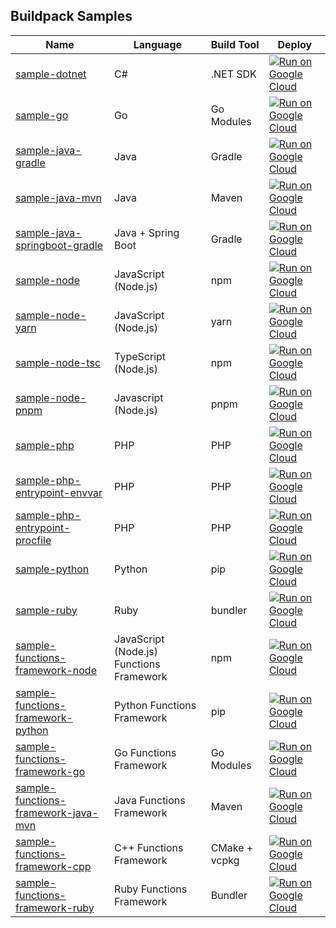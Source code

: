 Buildpack Samples
-----------------

| Name | Language | Build Tool | Deploy |
| ---- | -------- | ---------- | ------ |
| [sample-dotnet](sample-dotnet) | C# | .NET SDK | [![Run on Google Cloud](https://deploy.cloud.run/button.svg)](https://deploy.cloud.run?git_repo=https://github.com/GoogleCloudPlatform/buildpack-samples.git&dir=sample-dotnet) |
| [sample-go](sample-go) | Go | Go Modules | [![Run on Google Cloud](https://deploy.cloud.run/button.svg)](https://deploy.cloud.run?git_repo=https://github.com/GoogleCloudPlatform/buildpack-samples.git&dir=sample-go) |
| [sample-java-gradle](sample-java-gradle) | Java | Gradle | [![Run on Google Cloud](https://deploy.cloud.run/button.svg)](https://deploy.cloud.run?git_repo=https://github.com/GoogleCloudPlatform/buildpack-samples.git&dir=sample-java-gradle) |
| [sample-java-mvn](sample-java-mvn) | Java | Maven | [![Run on Google Cloud](https://deploy.cloud.run/button.svg)](https://deploy.cloud.run?git_repo=https://github.com/GoogleCloudPlatform/buildpack-samples.git&dir=sample-java-mvn) |
| [sample-java-springboot-gradle](sample-java-springboot-gradle) | Java + Spring Boot | Gradle | [![Run on Google Cloud](https://deploy.cloud.run/button.svg)](https://deploy.cloud.run?git_repo=https://github.com/GoogleCloudPlatform/buildpack-samples.git&dir=sample-java-springboot-gradle) |
| [sample-node](sample-node) | JavaScript (Node.js) | npm | [![Run on Google Cloud](https://deploy.cloud.run/button.svg)](https://deploy.cloud.run?git_repo=https://github.com/GoogleCloudPlatform/buildpack-samples.git&dir=sample-node) |
| [sample-node-yarn](sample-node-yarn) | JavaScript (Node.js) | yarn | [![Run on Google Cloud](https://deploy.cloud.run/button.svg)](https://deploy.cloud.run?git_repo=https://github.com/GoogleCloudPlatform/buildpack-samples.git&dir=sample-node-yarn) |
| [sample-node-tsc](sample-node-tsc) | TypeScript (Node.js) | npm | [![Run on Google Cloud](https://deploy.cloud.run/button.svg)](https://deploy.cloud.run?git_repo=https://github.com/GoogleCloudPlatform/buildpack-samples.git&dir=sample-node-tsc) |
| [sample-node-pnpm](sample-node-pnpm) | Javascript (Node.js) | pnpm | [![Run on Google Cloud](https://deploy.cloud.run/button.svg)](https://deploy.cloud.run?git_repo=https://github.com/GoogleCloudPlatform/buildpack-samples.git&dir=sample-node-pnpm) |
| [sample-php](sample-php) | PHP | PHP | [![Run on Google Cloud](https://deploy.cloud.run/button.svg)](https://deploy.cloud.run?git_repo=https://github.com/GoogleCloudPlatform/buildpack-samples.git&dir=sample-php) |
| [sample-php-entrypoint-envvar](sample-php-entrypoint-envvar) | PHP | PHP | [![Run on Google Cloud](https://deploy.cloud.run/button.svg)](https://deploy.cloud.run?git_repo=https://github.com/GoogleCloudPlatform/buildpack-samples.git&dir=sample-php-entrypoint-envvar) |
| [sample-php-entrypoint-procfile](sample-php-entrypoint-procfile) | PHP | PHP | [![Run on Google Cloud](https://deploy.cloud.run/button.svg)](https://deploy.cloud.run?git_repo=https://github.com/GoogleCloudPlatform/buildpack-samples.git&dir=sample-php-entrypoint-procfile) |
| [sample-python](sample-python) | Python | pip | [![Run on Google Cloud](https://deploy.cloud.run/button.svg)](https://deploy.cloud.run?git_repo=https://github.com/GoogleCloudPlatform/buildpack-samples.git&dir=sample-python) |
| [sample-ruby](sample-ruby) | Ruby | bundler | [![Run on Google Cloud](https://deploy.cloud.run/button.svg)](https://deploy.cloud.run?git_repo=https://github.com/GoogleCloudPlatform/buildpack-samples.git&dir=sample-ruby) |
| [sample-functions-framework-node](sample-functions-framework-node) | JavaScript (Node.js) Functions Framework | npm | [![Run on Google Cloud](https://deploy.cloud.run/button.svg)](https://deploy.cloud.run?git_repo=https://github.com/GoogleCloudPlatform/buildpack-samples.git&dir=sample-functions-framework-node) |
| [sample-functions-framework-python](sample-functions-framework-python) | Python Functions Framework | pip | [![Run on Google Cloud](https://deploy.cloud.run/button.svg)](https://deploy.cloud.run?git_repo=https://github.com/GoogleCloudPlatform/buildpack-samples.git&dir=sample-functions-framework-python) |
| [sample-functions-framework-go](sample-functions-framework-go) | Go Functions Framework | Go Modules | [![Run on Google Cloud](https://deploy.cloud.run/button.svg)](https://deploy.cloud.run?git_repo=https://github.com/GoogleCloudPlatform/buildpack-samples.git&dir=sample-functions-framework-go) |
| [sample-functions-framework-java-mvn](sample-functions-framework-java-mvn) | Java Functions Framework | Maven | [![Run on Google Cloud](https://deploy.cloud.run/button.svg)](https://deploy.cloud.run?git_repo=https://github.com/GoogleCloudPlatform/buildpack-samples.git&dir=sample-functions-framework-java-mvn) |
| [sample-functions-framework-cpp](sample-functions-framework-cpp) | C++ Functions Framework | CMake + vcpkg | [![Run on Google Cloud](https://deploy.cloud.run/button.svg)](https://deploy.cloud.run?git_repo=https://github.com/GoogleCloudPlatform/buildpack-samples.git&dir=sample-functions-framework-cpp) |
| [sample-functions-framework-ruby](sample-functions-framework-ruby) | Ruby Functions Framework | Bundler | [![Run on Google Cloud](https://deploy.cloud.run/button.svg)](https://deploy.cloud.run?git_repo=https://github.com/GoogleCloudPlatform/buildpack-samples.git&dir=sample-functions-framework-ruby) |
